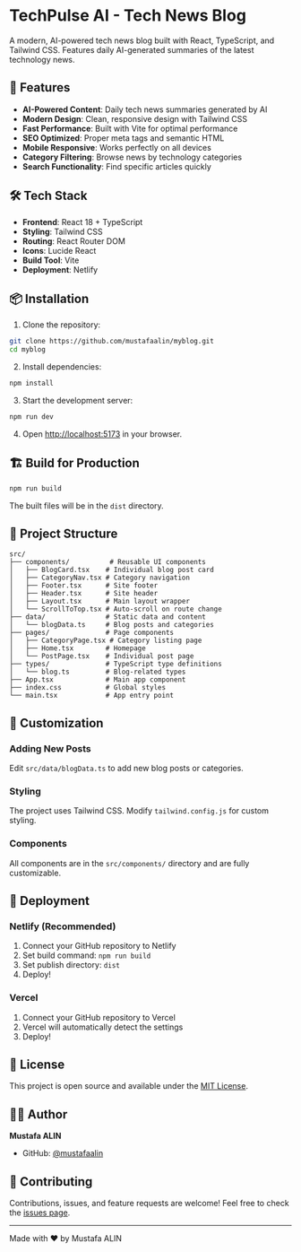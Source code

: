 # TechPulse AI - Tech News Blog

A modern, AI-powered tech news blog built with React, TypeScript, and Tailwind CSS. Features daily AI-generated summaries of the latest technology news.

## 🚀 Features 

- **AI-Powered Content**: Daily tech news summaries generated by AI
- **Modern Design**: Clean, responsive design with Tailwind CSS
- **Fast Performance**: Built with Vite for optimal performance
- **SEO Optimized**: Proper meta tags and semantic HTML
- **Mobile Responsive**: Works perfectly on all devices
- **Category Filtering**: Browse news by technology categories
- **Search Functionality**: Find specific articles quickly

## 🛠️ Tech Stack

- **Frontend**: React 18 + TypeScript
- **Styling**: Tailwind CSS
- **Routing**: React Router DOM
- **Icons**: Lucide React
- **Build Tool**: Vite
- **Deployment**: Netlify

## 📦 Installation

1. Clone the repository:
```bash
git clone https://github.com/mustafaalin/myblog.git
cd myblog
```

2. Install dependencies:
```bash
npm install
```

3. Start the development server:
```bash
npm run dev
```

4. Open [http://localhost:5173](http://localhost:5173) in your browser.

## 🏗️ Build for Production

```bash
npm run build
```

The built files will be in the `dist` directory.

## 📁 Project Structure

```
src/
├── components/          # Reusable UI components
│   ├── BlogCard.tsx    # Individual blog post card
│   ├── CategoryNav.tsx # Category navigation
│   ├── Footer.tsx      # Site footer
│   ├── Header.tsx      # Site header
│   ├── Layout.tsx      # Main layout wrapper
│   └── ScrollToTop.tsx # Auto-scroll on route change
├── data/               # Static data and content
│   └── blogData.ts     # Blog posts and categories
├── pages/              # Page components
│   ├── CategoryPage.tsx # Category listing page
│   ├── Home.tsx        # Homepage
│   └── PostPage.tsx    # Individual post page
├── types/              # TypeScript type definitions
│   └── blog.ts         # Blog-related types
├── App.tsx             # Main app component
├── index.css           # Global styles
└── main.tsx            # App entry point
```

## 🎨 Customization

### Adding New Posts
Edit `src/data/blogData.ts` to add new blog posts or categories.

### Styling
The project uses Tailwind CSS. Modify `tailwind.config.js` for custom styling.

### Components
All components are in the `src/components/` directory and are fully customizable.

## 🚀 Deployment

### Netlify (Recommended)
1. Connect your GitHub repository to Netlify
2. Set build command: `npm run build`
3. Set publish directory: `dist`
4. Deploy!

### Vercel
1. Connect your GitHub repository to Vercel
2. Vercel will automatically detect the settings
3. Deploy!

## 📝 License

This project is open source and available under the [MIT License](LICENSE).

## 👨‍💻 Author

**Mustafa ALIN**
- GitHub: [@mustafaalin](https://github.com/mustafaalin)

## 🤝 Contributing

Contributions, issues, and feature requests are welcome! Feel free to check the [issues page](https://github.com/mustafaalin/myblog/issues).

---

Made with ❤️ by Mustafa ALIN
